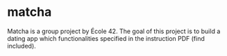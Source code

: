 # matcha
Matcha is a group project by École 42. The goal of this project is to build a dating app which functionalities specified in the instruction PDF (find included). 
